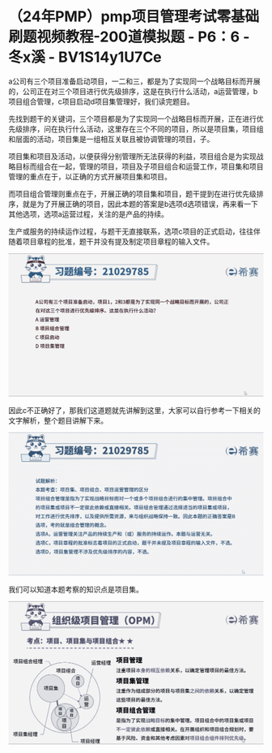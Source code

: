 # （24年PMP）pmp项目管理考试零基础刷题视频教程-200道模拟题 - P6：6 - 冬x溪 - BV1S14y1U7Ce

a公司有三个项目准备启动项目，一二和三，都是为了实现同一个战略目标而开展的，公司正在对三个项目进行优先级排序，这是在执行什么活动，a运营管理，b项目组合管理，c项目启动d项目集管理好，我们读完题目。

先找到题干的关键词，三个项目都是为了实现同一个战略目标而开展，正在进行优先级排序，问在执行什么活动，这里存在三个不同的项目，所以是项目集，项目组和层面的活动，项目集是一组相互关联且被协调管理的项目，子。

项目集和项目及活动，以便获得分别管理所无法获得的利益，项目组合是为实现战略目标而组合在一起，管理的项目，项目及子项目组合和运营工作，项目集和项目管理的重点在于，以正确的方式开展项目集和项目。

而项目组合管理则重点在于，开展正确的项目集和项目，题干提到在进行优先级排序，就是为了开展正确的项目，因此本题的答案是b选项d选项错误，再来看一下其他选项，选项a运营过程，关注的是产品的持续。

生产或服务的持续运作过程，与题干无直接联系，选项c项目的正式启动，往往伴随着项目章程的批准，题干并没有提及制定项目章程的输入文件。



![](img/4d26208b0d260952e47d2f26490ede04_1.png)

因此c不正确好了，那我们这道题就先讲解到这里，大家可以自行参考一下相关的文字解析，整个题目讲解下来。

![](img/4d26208b0d260952e47d2f26490ede04_3.png)

我们可以知道本题考察的知识点是项目集。

![](img/4d26208b0d260952e47d2f26490ede04_5.png)